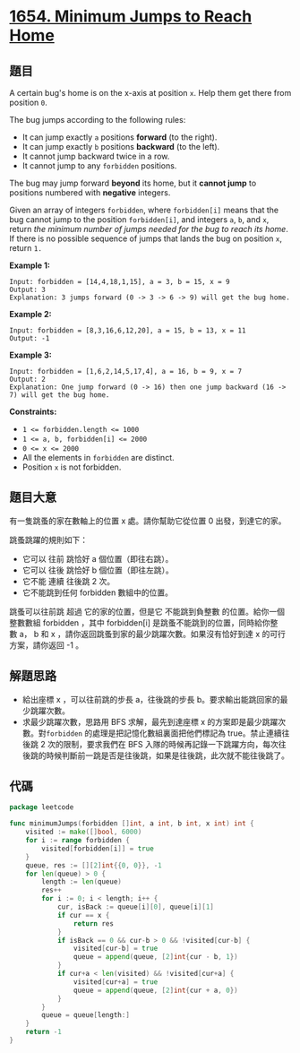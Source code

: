 # [1654. Minimum Jumps to Reach Home](https://leetcode.com/problems/minimum-jumps-to-reach-home/)


## 題目

A certain bug's home is on the x-axis at position `x`. Help them get there from position `0`.

The bug jumps according to the following rules:

- It can jump exactly `a` positions **forward** (to the right).
- It can jump exactly `b` positions **backward** (to the left).
- It cannot jump backward twice in a row.
- It cannot jump to any `forbidden` positions.

The bug may jump forward **beyond** its home, but it **cannot jump** to positions numbered with **negative** integers.

Given an array of integers `forbidden`, where `forbidden[i]` means that the bug cannot jump to the position `forbidden[i]`, and integers `a`, `b`, and `x`, return *the minimum number of jumps needed for the bug to reach its home*. If there is no possible sequence of jumps that lands the bug on position `x`, return `1.`

**Example 1:**

```
Input: forbidden = [14,4,18,1,15], a = 3, b = 15, x = 9
Output: 3
Explanation: 3 jumps forward (0 -> 3 -> 6 -> 9) will get the bug home.
```

**Example 2:**

```
Input: forbidden = [8,3,16,6,12,20], a = 15, b = 13, x = 11
Output: -1
```

**Example 3:**

```
Input: forbidden = [1,6,2,14,5,17,4], a = 16, b = 9, x = 7
Output: 2
Explanation: One jump forward (0 -> 16) then one jump backward (16 -> 7) will get the bug home.

```

**Constraints:**

- `1 <= forbidden.length <= 1000`
- `1 <= a, b, forbidden[i] <= 2000`
- `0 <= x <= 2000`
- All the elements in `forbidden` are distinct.
- Position `x` is not forbidden.

## 題目大意

有一隻跳蚤的家在數軸上的位置 x 處。請你幫助它從位置 0 出發，到達它的家。

跳蚤跳躍的規則如下：

- 它可以 往前 跳恰好 a 個位置（即往右跳）。
- 它可以 往後 跳恰好 b 個位置（即往左跳）。
- 它不能 連續 往後跳 2 次。
- 它不能跳到任何 forbidden 數組中的位置。

跳蚤可以往前跳 超過 它的家的位置，但是它 不能跳到負整數 的位置。給你一個整數數組 forbidden ，其中 forbidden[i] 是跳蚤不能跳到的位置，同時給你整數 a， b 和 x ，請你返回跳蚤到家的最少跳躍次數。如果沒有恰好到達 x 的可行方案，請你返回 -1 。

## 解題思路

- 給出座標 x ，可以往前跳的步長 a，往後跳的步長 b。要求輸出能跳回家的最少跳躍次數。
- 求最少跳躍次數，思路用 BFS 求解，最先到達座標 x 的方案即是最少跳躍次數。對`forbidden` 的處理是把記憶化數組裏面把他們標記為 true。禁止連續往後跳 2 次的限制，要求我們在 BFS 入隊的時候再記錄一下跳躍方向，每次往後跳的時候判斷前一跳是否是往後跳，如果是往後跳，此次就不能往後跳了。

## 代碼

```go
package leetcode

func minimumJumps(forbidden []int, a int, b int, x int) int {
	visited := make([]bool, 6000)
	for i := range forbidden {
		visited[forbidden[i]] = true
	}
	queue, res := [][2]int{{0, 0}}, -1
	for len(queue) > 0 {
		length := len(queue)
		res++
		for i := 0; i < length; i++ {
			cur, isBack := queue[i][0], queue[i][1]
			if cur == x {
				return res
			}
			if isBack == 0 && cur-b > 0 && !visited[cur-b] {
				visited[cur-b] = true
				queue = append(queue, [2]int{cur - b, 1})
			}
			if cur+a < len(visited) && !visited[cur+a] {
				visited[cur+a] = true
				queue = append(queue, [2]int{cur + a, 0})
			}
		}
		queue = queue[length:]
	}
	return -1
}
```